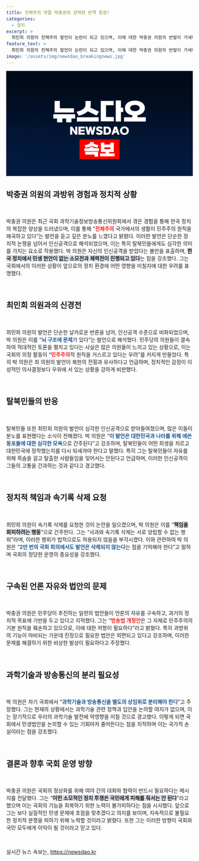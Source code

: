 ```yaml
---
title: 전체주의 막말 박충권의 강력한 반격 등장!
categories:
  - 정치
excerpt: >
  최민희 의원의 전체주의 발언이 논란이 되고 있으며, 이에 대한 박충권 의원의 반발이 거세다. 특히, 탈북민들에 대한 인신공격으로 해석되며, 국회 내 소모전 상황이 심각하다는 주장이 제기됐다. 의원들은 민생 문제를 외면한 채 정치적 대립이 계속되는 현실에 우려를 표명하고 있다.
feature_text: >
  최민희 의원의 전체주의 발언이 논란이 되고 있으며, 이에 대한 박충권 의원의 반발이 거세다. 특히, 탈북민들에 대한 인신공격으로 해석되며, 국회 내 소모전 상황이 심각하다는 주장이 제기됐다. 의원들은 민생 문제를 외면한 채 정치적 대립이 계속되는 현실에 우려를 표명하고 있다.
image: '/assets/img/newsdao_breakingnews.jpg'
---
```


<p><img src="/assets/img/newsdao_breakingnews.jpg" alt="flaretime 속보" /></p>

<h2 data-ke-size="size26">박충권 의원의 과방위 경험과 정치적 상황</h2>

<p data-ke-size="size16">&nbsp;</p>

<p>박충권 의원은 최근 국회 과학기술정보방송통신위원회에서 겪은 경험을 통해 한국 정치의 복잡한 양상을 드러냈으며, 이를 통해 “<b><span style="color: #ee2323;">전체주의</span></b> 국가에서의 생활이 민주주의 원칙을 왜곡하고 있다”는 발언을 듣고 깊은 분노를 느꼈다고 밝혔다. 이러한 발언은 단순한 정치적 논쟁을 넘어서 인신공격으로 해석되었으며, 이는 특히 탈북민들에게도 심각한 의미를 가지는 요소로 작용했다. 박 의원은 자신의 인신공격을 받았다는 불만을 표출하며, <b><span style="background-color: #21538527;">한국 정치에서 민생 현안이 없는 소모전과 체력전이 진행되고 있다</span></b>는 점을 강조했다. 그는 국회에서의 이러한 상황이 앞으로의 정치 환경에 어떤 영향을 미칠지에 대한 우려를 표명했다.</p>

<p data-ke-size="size16">&nbsp;</p>

<h2 data-ke-size="size26">최민희 의원과의 신경전</h2>

<p data-ke-size="size16">&nbsp;</p>

<p>최민희 의원의 발언은 단순한 날카로운 반론을 넘어, 인신공격 수준으로 비화되었으며, 박 의원은 이를 “<b><span style="color: #1a5490;">뇌 구조에 문제</span></b>가 있다”는 발언으로 해석했다. 민주당의 의원들이 결속하여 적대적인 토론을 펼치고 있다는 사실은 많은 의원들이 느끼고 있는 상황으로, 이는 국회의 의정 활동이 “<b><span style="color: #ee2323;">민주주의</span></b>적 원칙을 거스르고 있다는 우려”를 커지게 만들었다. 특히 박 의원은 최 의원의 발언이 북한의 전횡과 유사하다고 언급하며, 정치적인 감정이 이성적인 의사결정보다 우위에 서 있는 상황을 강하게 비판했다.</p>

<p data-ke-size="size16">&nbsp;</p>

<h2 data-ke-size="size26">탈북민들의 반응</h2>

<p data-ke-size="size16">&nbsp;</p>

<p>탈북민들 또한 최민희 의원의 발언이 심각한 인신공격으로 받아들여졌으며, 많은 이들이 분노를 표현했다는 소식이 전해졌다. 박 의원은 “<b><span style="color: #1a5490;">이 발언은 대한민국과 나라를 위해 애쓴 동포들에 대한 심각한 모욕</span></b>으로 간주된다”고 강조하며, 탈북민들이 어떤 희생을 치르고 대한민국에 정착했는지를 다시 되새겨야 한다고 말했다. 특히 그는 탈북민들이 자유를 위해 목숨을 걸고 탈출한 사람들임을 잊어서는 안된다고 언급하며, 이러한 인신공격이 그들의 고통을 간과하는 것과 같다고 경고했다.</p>

<p data-ke-size="size16">&nbsp;</p>

<h2 data-ke-size="size26">정치적 책임과 속기록 삭제 요청</h2>

<p data-ke-size="size16">&nbsp;</p>

<p>최민희 의원이 속기록 삭제를 요청한 것이 논란을 일으켰으며, 박 의원은 이를 “<b><span style="background-color: #21538527;">책임을 회피하려는 행동</span></b>”으로 간주한다. 그는 “사과와 속기록 삭제는 서로 양립할 수 없는 행위”라며, 이러한 행위가 법적으로도 허용되지 않음을 부각시켰다. 이와 관련하여 박 의원은 “<b><span style="color: #1a5490;">2만 번의 국회 회의에서도 발언은 삭제되지 않는다</span></b>는 점을 기억해야 한다”고 말하며 국회의 정당한 운영의 중요성을 강조했다.</p>

<p data-ke-size="size16">&nbsp;</p>

<h2 data-ke-size="size26">구속된 언론 자유와 법안의 문제</h2>

<p data-ke-size="size16">&nbsp;</p>

<p>박충권 의원은 민주당이 추진하는 일련의 법안들이 언론의 자유를 구속하고, 과거의 정치적 목표에 기반을 두고 있다고 지적했다. 그는 “<b><span style="color: #ee2323;">방송법 개정안</span></b>은 그 자체로 민주주의의 기본 원칙을 훼손하고 있으므로, 이에 대한 저항이 필요하다”라고 밝혔다. 특히 과방위의 기능이 마비되는 가운데 진정으로 필요한 법안은 외면되고 있다고 강조하며, 이러한 문제를 해결하기 위한 비상한 발상이 필요하다고 주장했다. </p>

<p data-ke-size="size16">&nbsp;</p>

<h2 data-ke-size="size26">과학기술과 방송통신의 분리 필요성</h2>

<p data-ke-size="size16">&nbsp;</p>

<p>박 의원은 차기 국회에서 “<b><span style="color: #1a5490;">과학기술과 방송통신을 별도의 상임위로 분리해야 한다</span></b>”고 주장했다. 그는 현재의 상황에서는 과학기술 관련 정책과 입안을 논의할 여지가 없으며, 이는 장기적으로 우리의 과학기술 발전에 악영향을 미칠 것으로 경고했다. 이렇게 되면 국회에서 민생법안을 논의할 수 있는 기회마저 줄어든다는 점을 지적하며 이는 국가적 손실이라는 점을 강조했다.</p>

<p data-ke-size="size16">&nbsp;</p>

<h2 data-ke-size="size26">결론과 향후 국회 운영 방향</h2>

<p data-ke-size="size16">&nbsp;</p>

<p>박충권 의원은 국회의 정상화를 위해 여야 간의 대화와 협력이 반드시 필요하다는 메시지를 전달했다. 그는 “<b><span style="background-color: #21538527;">이런 소모적인 정치 투쟁은 국민에게 피해를 줘서는 안 된다</span></b>”라고 했으며 이는 국회의 기능을 회복하기 위한 노력이 불가피하다는 점을 시사했다. 앞으로 그는 보다 실질적인 민생 문제에 초점을 맞추겠다고 의지를 보이며, 지속적으로 불필요한 정치적 분쟁을 피하기 위해 노력할 것이라고 밝혔다. 또한 그는 이러한 방향이 국회와 국민 모두에게 이익이 될 것이라고 믿고 있다.</p>

<p data-ke-size="size16">&nbsp;</p>
실시간 뉴스 속보는, <a href="https://newsdao.kr" rel="dofollow">https://newsdao.kr</a>


